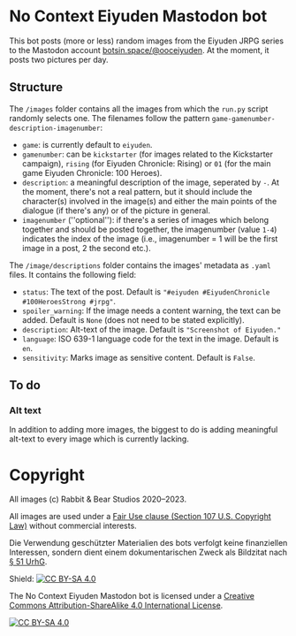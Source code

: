 # No Context Eiyuden Mastodon bot
This bot posts (more or less) random images from the Eiyuden JRPG series to the Mastodon account [botsin.space/@ooceiyuden](https://botsin.space/@ooceiyuden). At the moment, it posts two pictures per day.

## Structure

The `/images` folder contains all the images from which the `run.py` script randomly selects one. The filenames follow the pattern `game-gamenumber-description-imagenumber`:
* `game`: is currently default to `eiyuden`.
* `gamenumber`: can be `kickstarter` (for images related to the Kickstarter campaign), `rising` (for Eiyuden Chronicle: Rising) or `01` (for the main game Eiyuden Chronicle: 100 Heroes).
* `description`: a meaningful description of the image, seperated by `-`. At the moment, there's not a real pattern, but it should include the character(s) involved in the image(s) and either the main points of the dialogue (if there's any) or of the picture in general.
* `imagenumber` (''optional''): if there's a series of images which belong together and should be posted together, the imagenumber (value `1-4`) indicates the index of the image (i.e., imagenumber = 1 will be the first image in a post, 2 the second etc.).

The `/image/descriptions` folder contains the images' metadata as `.yaml` files. It contains the following field:
* `status`: The text of the post. Default is `"#eiyuden #EiyudenChronicle #100HeroesStrong #jrpg"`.
* `spoiler_warning`: If the image needs a content warning, the text can be added. Default is `None` (does not need to be stated explicitly).
* `description`: Alt-text of the image. Default is `"Screenshot of Eiyuden."`
* `language`: ISO 639-1 language code for the text in the image. Default is `en`.
* `sensitivity`: Marks image as sensitive content. Default is `False`.

## To do

### Alt text
In addition to adding more images, the biggest to do is adding meaningful alt-text to every image which is currently lacking.

# Copyright

All images (c) Rabbit & Bear Studios 2020–2023.

All images are used under a [Fair Use clause (Section 107 U.S. Copyright Law)](https://www.copyright.gov/title17/92chap1.html#107) without commercial interests.

Die Verwendung geschützter Materialien des bots verfolgt keine finanziellen Interessen, sondern dient einem dokumentarischen Zweck als Bildzitat nach [§ 51 UrhG](https://www.gesetze-im-internet.de/urhg/__51.html).

Shield: [![CC BY-SA 4.0][cc-by-sa-shield]][cc-by-sa]

The No Context Eiyuden Mastodon bot is licensed under a
[Creative Commons Attribution-ShareAlike 4.0 International License][cc-by-sa].

[![CC BY-SA 4.0][cc-by-sa-image]][cc-by-sa]

[cc-by-sa]: http://creativecommons.org/licenses/by-sa/4.0/
[cc-by-sa-image]: https://licensebuttons.net/l/by-sa/4.0/88x31.png
[cc-by-sa-shield]: https://img.shields.io/badge/License-CC%20BY--SA%204.0-lightgrey.svg
